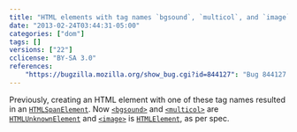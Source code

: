 ```yaml
---
title: "HTML elements with tag names `bgsound`, `multicol`, and `image` no longer use the `HTMLSpanElement` inteface"
date: "2013-02-24T03:44:31-05:00"
categories: ["dom"]
tags: []
versions: ["22"]
cclicense: "BY-SA 3.0"
references:
    "https://bugzilla.mozilla.org/show_bug.cgi?id=844127": "Bug 844127 – Stop using the HTMLSpanElement interface for bgsound, multicol, image"
---
```

Previously, creating an HTML element with one of these tag names resulted in an [`HTMLSpanElement`](https://developer.mozilla.org/en-US/docs/Web/API/HTMLSpanElement). Now [`<bgsound>`](https://developer.mozilla.org/en-US/docs/Web/HTML/Element/bgsound) and [`<multicol>`](https://developer.mozilla.org/en-US/docs/Web/HTML/Element/multicol) are [`HTMLUnknownElement`](https://developer.mozilla.org/en-US/docs/Web/API/HTMLUnknownElement) and [`<image>`](https://developer.mozilla.org/en-US/docs/Web/HTML/Element/image) is [`HTMLElement`](https://developer.mozilla.org/en-US/docs/Web/API/HTMLElement), as per spec.

